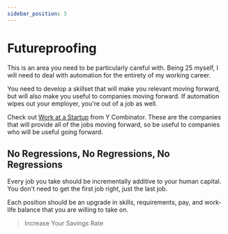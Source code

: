```yaml
---
sidebar_position: 3
---
```

# Futureproofing

This is an area you need to be particularly careful with. Being 25 myself, I will need to deal with automation for the entirety of my working career.

You need to develop a skillset that will make you relevant moving forward, but will also make you useful to companies moving forward. If automation wipes out your employer, you're out of a job as well.

Check out [Work at a Startup](https://www.workatastartup.com/) from Y Combinator. These are the companies that will provide all of the jobs moving forward, so be useful to companies who will be useful going forward.

## No Regressions, No Regressions, No Regressions

Every job you take should be incrementally additive to your human capital. You don't need to get the first job right, just the last job. 

Each position should be an upgrade in skills, requirements, pay, and work-life balance that you are willing to take on.

>Increase Your Savings Rate